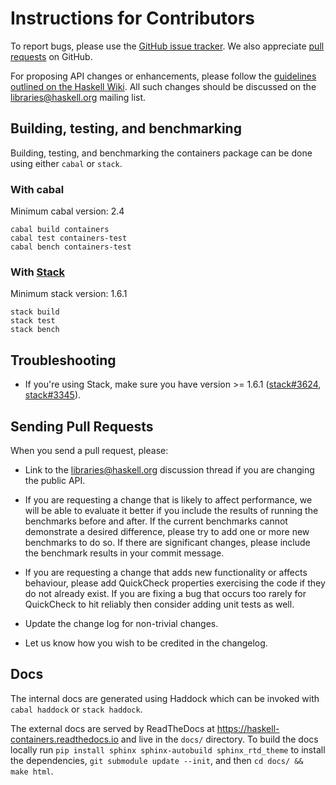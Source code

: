 # Instructions for Contributors

To report bugs, please use the [GitHub issue tracker](https://github.com/haskell/containers/issues).
We also appreciate [pull requests](https://github.com/haskell/containers/pulls) on GitHub.

For proposing API changes or enhancements, please follow the [guidelines outlined on the Haskell Wiki](https://wiki.haskell.org/Library_submissions#Guide_to_proposers).
All such changes should be discussed on the libraries@haskell.org mailing list.


## Building, testing, and benchmarking

Building, testing, and benchmarking the containers package can be done using either `cabal` or `stack`.

### With cabal

Minimum cabal version: 2.4

```
cabal build containers
cabal test containers-test
cabal bench containers-test
``` 


### With [Stack](https://docs.haskellstack.org/en/stable/README/)

Minimum stack version: 1.6.1

```
stack build
stack test
stack bench
```


## Troubleshooting

- If you're using Stack, make sure you have version >= 1.6.1
  ([stack#3624](https://github.com/commercialhaskell/stack/issues/3624),
  [stack#3345](https://github.com/commercialhaskell/stack/issues/3345)).


## Sending Pull Requests

When you send a pull request, please:

- Link to the libraries@haskell.org discussion thread if you are changing the
  public API.

- If you are requesting a change that is likely to affect performance, we will
  be able to evaluate it better if you include the results of running the
  benchmarks before and after. If the current benchmarks cannot demonstrate
  a desired difference, please try to add one or more new benchmarks to do so.
  If there are significant changes, please include the benchmark results in
  your commit message.

- If you are requesting a change that adds new functionality or affects
  behaviour, please add QuickCheck properties exercising the code if they
  do not already exist. If you are fixing a bug that occurs too rarely for
  QuickCheck to hit reliably then consider adding unit tests as well.
  
- Update the change log for non-trivial changes.

- Let us know how you wish to be credited in the changelog.

## Docs

The internal docs are generated using Haddock which can be invoked with `cabal
haddock` or `stack haddock`.

The external docs are served by ReadTheDocs at
https://haskell-containers.readthedocs.io and live in the `docs/` directory. To
build the docs locally run `pip install sphinx sphinx-autobuild sphinx_rtd_theme` to install the
dependencies, `git submodule update --init`, and then `cd docs/ && make html`.
